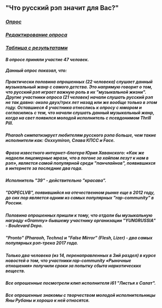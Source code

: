 ## "Что русский рэп значит для Вас?" 
### *[Опрос](https://goo.gl/forms/AX4U3gG26J0OtVlk1)*
### *[Редактирование опроса](https://docs.google.com/forms/d/11waoxl-IE5KcgvxddGW7Rw6UR2f09oiRb1sLdlee_i8/edit?usp=sharing)*
### *[Таблица с результатами](https://docs.google.com/spreadsheets/d/18Zg8Bk2Jt3cXYnrzKLZ7g_nNDTVEAll1B99XYxlYWBQ/edit?usp=sharing)*
#### *В опросе приняли участие 47 человек.*
#### *Данный опрос показал, что:*
##### Практически половина опрошенных (22 человека) слушает данный музыкальный жанр с самого детства. Это напрямую говорит о том, что русский рэп играет важную роль в их "музыкальной жизни". Другие участники опроса (21 человек) начали слушать русский рэп не так давно: около двух/трех лет назад или же вообще только в этом году. Оставшиеся 4 участника отнеслись к опросу с юмором и согласились с тем, что начали слушать данный музыкальный жанр, когда на свет появился молодой исполнитель с псевдонимом Thrill Pill.   
##### Pharaoh симпатизирует любителям русского рэпа больше, чем такие исполнители как: Oxxxymiron, Слава КПСС и Face. 
##### Фраза известного интернет-блогера Юрия Хаванского: «Как же надоели лицемерные мрази, что в погоне за хайпом лезут к нам в рэп», является самой популярной среди "панчлайнов", появившихся в интернете за последние два года. 
##### Исполнитель "39" - действительно "красава". 
##### "DOPECLVB", появившийся на отечественном рынке еще в 2012 году, до сих пор является одним из самых популярных "rap-community" в России. 
##### Половина опрошенных пришли к тому, что отдали бы музыкальную награду «Grammy» бывшему участнику организации "YUNGRUSSIA" - Boulevard Depo.
##### "Pronto" (Pharaoh, Techno) и "False Mirror" (Flesh, Lizer) - два самых популярных рэп-трека 2017 года. 
##### Только два человека (из 14, перенаправленных в 3ий раздел) в курсе новостей о том, что участники rap-community «Рыночные отношения» получили сроки за попытку сбыта наркотических веществ. 
##### Все опрошенные посмотрели клип исполнителя i61 "Листья х Салат".
##### Все опрошенные знакомы с творчеством молодой исполнительницы Яны Рубаны и хорошо к ней относятся. 
